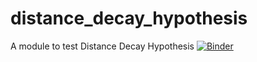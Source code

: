 # distance_decay_hypothesis
A module to test Distance Decay Hypothesis
[![Binder](https://mybinder.org/badge_logo.svg)](https://mybinder.org/v2/gh/sanjaysingh13/distance_decay_hypothesis/master)
